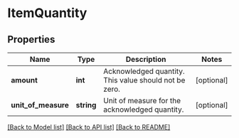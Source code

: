 # ItemQuantity

## Properties
Name | Type | Description | Notes
------------ | ------------- | ------------- | -------------
**amount** | **int** | Acknowledged quantity. This value should not be zero. | [optional] 
**unit_of_measure** | **string** | Unit of measure for the acknowledged quantity. | [optional] 

[[Back to Model list]](../README.md#documentation-for-models) [[Back to API list]](../README.md#documentation-for-api-endpoints) [[Back to README]](../README.md)


